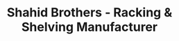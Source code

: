 ---
title: "Shahid Brothers - Racking & Shelving Manufacturer"
url: /karachi/shahid-brothers-racking-and-shelving-manufacturer/
shop: shop
---